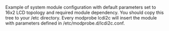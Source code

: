 Example of system module configuration with default parameters set to 16x2 LCD topology
and required module dependency. You should copy this tree to your /etc directory. Every
modprobe lcdi2c will insert the module with parameters defined in /etc/modprobe.d/lcdi2c.conf.
